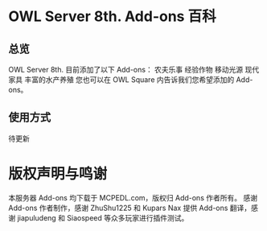 # OWL Server 8th. Add-ons 百科

## 总览
OWL Server 8th. 目前添加了以下 Add-ons：
农夫乐事   经验作物   移动光源   现代家具  丰富的水产养殖
您也可以在 OWL Square 内告诉我们您希望添加的 Add-ons。

## 使用方式
待更新

# 版权声明与鸣谢
本服务器 Add-ons 均下载于 MCPEDL.com，版权归 Add-ons 作者所有。
感谢 Add-ons 作者制作，感谢 ZhuShu1225 和 Kupars Nax 提供 Add-ons 翻译，感谢 jiapuludeng 和 Siaospeed 等众多玩家进行插件测试。
